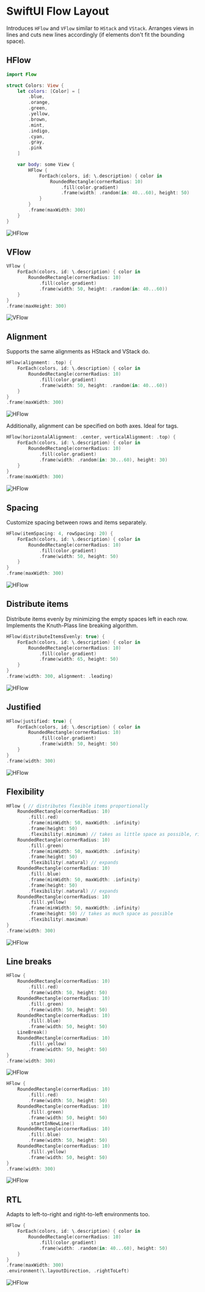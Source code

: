 # SwiftUI Flow Layout

Introduces `HFlow` and `VFlow` similar to `HStack` and `VStack`. 
Arranges views in lines and cuts new lines accordingly (if elements don't fit the bounding space).

## HFlow

```swift
import Flow

struct Colors: View {
    let colors: [Color] = [
        .blue,
        .orange,
        .green,
        .yellow,
        .brown,
        .mint,
        .indigo,
        .cyan,
        .gray,
        .pink
    ]

    var body: some View {
        HFlow {
            ForEach(colors, id: \.description) { color in
                RoundedRectangle(cornerRadius: 10)
                    .fill(color.gradient)
                    .frame(width: .random(in: 40...60), height: 50)
            }
        }
        .frame(maxWidth: 300)
    }
}
```

![HFlow](Resources/hflow.png)

## VFlow

```swift
VFlow {
    ForEach(colors, id: \.description) { color in
        RoundedRectangle(cornerRadius: 10)
            .fill(color.gradient)
            .frame(width: 50, height: .random(in: 40...60))
    }
}
.frame(maxHeight: 300)
```

![VFlow](Resources/vflow.png)

## Alignment

Supports the same alignments as HStack and VStack do.

```swift
HFlow(alignment: .top) {
    ForEach(colors, id: \.description) { color in
        RoundedRectangle(cornerRadius: 10)
            .fill(color.gradient)
            .frame(width: 50, height: .random(in: 40...60))
    }
}
.frame(maxWidth: 300)
```

![HFlow](Resources/hflow-top.png)

Additionally, alignment can be specified on both axes. Ideal for tags.

```swift
HFlow(horizontalAlignment: .center, verticalAlignment: .top) {
    ForEach(colors, id: \.description) { color in
        RoundedRectangle(cornerRadius: 10)
            .fill(color.gradient)
            .frame(width: .random(in: 30...60), height: 30)
    }
}
.frame(maxWidth: 300)
```

![HFlow](Resources/hflow-center.png)

## Spacing

Customize spacing between rows and items separately.

```swift
HFlow(itemSpacing: 4, rowSpacing: 20) {
    ForEach(colors, id: \.description) { color in
        RoundedRectangle(cornerRadius: 10)
            .fill(color.gradient)
            .frame(width: 50, height: 50)
    }
}
.frame(maxWidth: 300)
```

![HFlow](Resources/hflow-spacing.png)

## Distribute items

Distribute items evenly by minimizing the empty spaces left in each row. 
Implements the Knuth-Plass line breaking algorithm.

```swift
HFlow(distributeItemsEvenly: true) {
    ForEach(colors, id: \.description) { color in
        RoundedRectangle(cornerRadius: 10)
            .fill(color.gradient)
            .frame(width: 65, height: 50)
    }
}
.frame(width: 300, alignment: .leading)
```

![HFlow](Resources/hflow-distributed.png)

## Justified

```swift
HFlow(justified: true) {
    ForEach(colors, id: \.description) { color in
        RoundedRectangle(cornerRadius: 10)
            .fill(color.gradient)
            .frame(width: 50, height: 50)
    }
}
.frame(width: 300)
```

![HFlow](Resources/hflow-justified.png)

## Flexibility

```swift
HFlow { // distributes flexible items proportionally
    RoundedRectangle(cornerRadius: 10)
        .fill(.red)
        .frame(minWidth: 50, maxWidth: .infinity)
        .frame(height: 50)
        .flexibility(.minimum) // takes as little space as possible, rigid
    RoundedRectangle(cornerRadius: 10)
        .fill(.green)
        .frame(minWidth: 50, maxWidth: .infinity)
        .frame(height: 50)
        .flexibility(.natural) // expands
    RoundedRectangle(cornerRadius: 10)
        .fill(.blue)
        .frame(minWidth: 50, maxWidth: .infinity)
        .frame(height: 50)
        .flexibility(.natural) // expands
    RoundedRectangle(cornerRadius: 10)
        .fill(.yellow)
        .frame(minWidth: 50, maxWidth: .infinity)
        .frame(height: 50) // takes as much space as possible
        .flexibility(.maximum)
}
.frame(width: 300)
```

![HFlow](Resources/hflow-flexibility.png)

## Line breaks

```swift
HFlow {
    RoundedRectangle(cornerRadius: 10)
        .fill(.red)
        .frame(width: 50, height: 50)
    RoundedRectangle(cornerRadius: 10)
        .fill(.green)
        .frame(width: 50, height: 50)
    RoundedRectangle(cornerRadius: 10)
        .fill(.blue)
        .frame(width: 50, height: 50)
    LineBreak()
    RoundedRectangle(cornerRadius: 10)
        .fill(.yellow)
        .frame(width: 50, height: 50)
}
.frame(width: 300)
```

![HFlow](Resources/hflow-linebreak.png)

```swift
HFlow {
    RoundedRectangle(cornerRadius: 10)
        .fill(.red)
        .frame(width: 50, height: 50)
    RoundedRectangle(cornerRadius: 10)
        .fill(.green)
        .frame(width: 50, height: 50)
        .startInNewLine()
    RoundedRectangle(cornerRadius: 10)
        .fill(.blue)
        .frame(width: 50, height: 50)
    RoundedRectangle(cornerRadius: 10)
        .fill(.yellow)
        .frame(width: 50, height: 50)
}
.frame(width: 300)
```

![HFlow](Resources/hflow-newline.png)

## RTL

Adapts to left-to-right and right-to-left environments too.

```swift
HFlow {
    ForEach(colors, id: \.description) { color in
        RoundedRectangle(cornerRadius: 10)
            .fill(color.gradient)
            .frame(width: .random(in: 40...60), height: 50)
    }
}
.frame(maxWidth: 300)
.environment(\.layoutDirection, .rightToLeft)
```

![HFlow](Resources/hflow-rtl.png)
